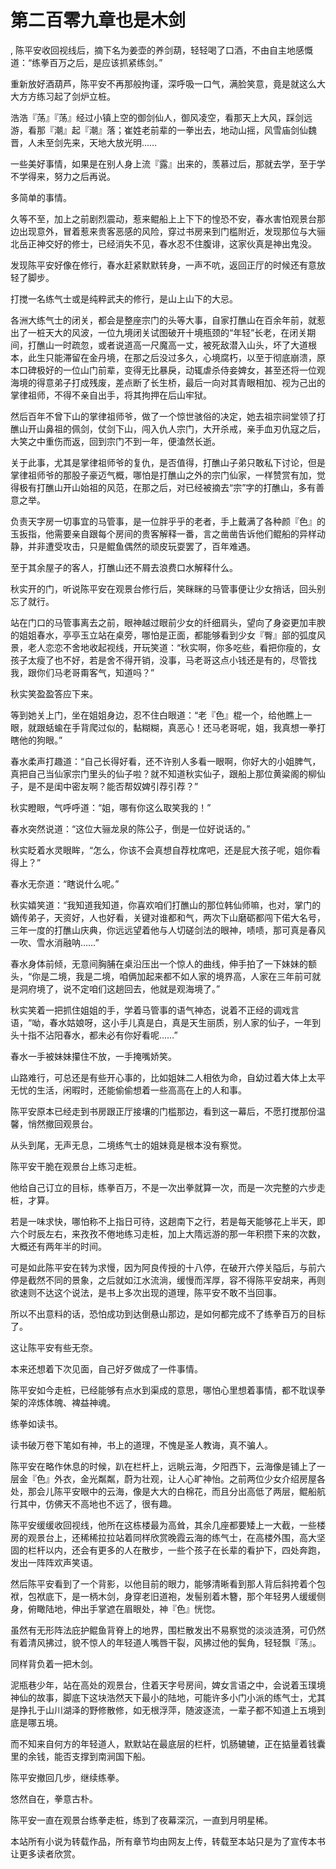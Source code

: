 # 第二百零九章也是木剑
,  陈平安收回视线后，摘下名为姜壶的养剑葫，轻轻喝了口酒，不由自主地感慨道：“练拳百万之后，是应该抓紧练剑。”
   重新放好酒葫芦，陈平安不再那般拘谨，深呼吸一口气，满脸笑意，竟是就这么大大方方练习起了剑炉立桩。
   浩浩『荡』『荡』经过小镇上空的御剑仙人，御风凌空，看那天上大风，踩剑远游，看那『潮』起『潮』落；崔姓老前辈的一拳出去，地动山摇，风雪庙剑仙魏晋，人未至剑先来，天地大放光明……
   一些美好事情，如果是在别人身上流『露』出来的，羡慕过后，那就去学，至于学不学得来，努力之后再说。
   多简单的事情。
   久等不至，加上之前剧烈震动，惹来鲲船上上下下的惶恐不安，春水害怕观景台那边出现意外，冒着惹来贵客恶感的风险，穿过书房来到门槛附近，发现那位与大骊北岳正神交好的修士，已经消失不见，春水忍不住腹诽，这家伙真是神出鬼没。
   发现陈平安好像在修行，春水赶紧默默转身，一声不吭，返回正厅的时候还有意放轻了脚步。
   打搅一名练气士或是纯粹武夫的修行，是山上山下的大忌。
   各洲大练气士的闭关，都会是整座宗门的头等大事，自家打醮山在百余年前，就惹出了一桩天大的风波，一位九境闭关试图破开十境瓶颈的“年轻”长老，在闭关期间，打醮山一时疏忽，或者说道高一尺魔高一丈，被死敌潜入山头，坏了大道根本，此生只能滞留在金丹境，在那之后没过多久，心境腐朽，以至于彻底崩溃，原本口碑极好的一位山门前辈，变得无比暴戾，动辄虐杀侍妾婢女，甚至还将一位观海境的得意弟子打成残废，差点断了长生桥，最后一向对其青眼相加、视为己出的掌律祖师，不得不亲自出手，将其拘押在后山牢狱。
   然后百年不曾下山的掌律祖师爷，做了一个惊世骇俗的决定，她去祖宗祠堂领了打醮山开山鼻祖的佩剑，仗剑下山，闯入仇人宗门，大开杀戒，亲手血刃仇寇之后，大笑之中重伤而返，回到宗门不到一年，便溘然长逝。
   关于此事，尤其是掌律祖师爷的复仇，是否值得，打醮山子弟只敢私下讨论，但是掌律祖师爷的那股子豪迈气概，哪怕是打醮山之外的宗门仙家，一样赞赏有加，觉得极有打醮山开山始祖的风范，在那之后，对已经被摘去“宗”字的打醮山，多有善意之举。
   负责天字房一切事宜的马管事，是一位胖乎乎的老者，手上戴满了各种颜『色』的玉扳指，他需要亲自跟每个房间的贵客解释一番，言之凿凿告诉他们鲲船的异样动静，并非遭受攻击，只是鲲鱼偶然的顽皮玩耍罢了，百年难遇。
   至于其余屋子的客人，打醮山还不屑去浪费口水解释什么。
   秋实开的门，听说陈平安在观景台修行后，笑眯眯的马管事便让少女捎话，回头别忘了就行。
   站在门口的马管事离去之前，眼神越过眼前少女的纤细肩头，望向了身姿更加丰腴的姐姐春水，亭亭玉立站在桌旁，哪怕是正面，都能够看到少女『臀』部的弧度风景，老人恋恋不舍地收起视线，开玩笑道：“秋实啊，你多吃些，看把你瘦的，女孩子太瘦了也不好，若是舍不得开销，没事，马老哥这点小钱还是有的，尽管找我，跟你们马老哥甭客气，知道吗？”
   秋实笑盈盈答应下来。
   等到她关上门，坐在姐姐身边，忍不住白眼道：“老『色』棍一个，给他瞧上一眼，就跟蛞蝓在手背爬过似的，黏糊糊，真恶心！还马老哥呢，姐，我真想一拳打瞎他的狗眼。”
   春水柔声打趣道：“自己长得好看，还不许别人多看一眼啊，你好大的小姐脾气，真把自己当仙家宗门里头的仙子啦？就不知道秋实仙子，跟船上那位黄粱阁的柳仙子，是不是闺中密友啊？能否帮奴婢引荐引荐？”
   秋实瞪眼，气呼呼道：“姐，哪有你这么取笑我的！”
   春水突然说道：“这位大骊龙泉的陈公子，倒是一位好说话的。”
   秋实眨着水灵眼眸，“怎么，你该不会真想自荐枕席吧，还是屁大孩子呢，姐你看得上？”
   春水无奈道：“瞎说什么呢。”
   秋实嬉笑道：“我知道我知道，你喜欢咱们打醮山的那位韩仙师嘛，也对，掌门的嫡传弟子，天资好，人也好看，关键对谁都和气，两次下山磨砺都闯下偌大名号，三年一度的打醮山庆典，你远远望着他与人切磋剑法的眼神，啧啧，那可真是春风一吹、雪水消融呐……”
   春水身体前倾，无意间胸脯在桌沿压出一个惊人的曲线，伸手拍了一下妹妹的额头，“你是二境，我是二境，咱俩加起来都不如人家的境界高，人家在三年前可就是洞府境了，说不定咱们这趟回去，他就是观海境了。”
   秋实笑着一把抓住姐姐的手，学着马管事的语气神态，说着不正经的调戏言语，“呦，春水姑娘呀，这小手儿真是白，真是天生丽质，别人家的仙子，一年到头十指不沾阳春水，都未必有你好看呢……”
   春水一手被妹妹攥住不放，一手掩嘴娇笑。
   山路难行，可总还是有些开心事的，比如姐妹二人相依为命，自幼过着大体上太平无忧的生活，闲暇时，还能偷偷想着一些高高在上的人和事。
   陈平安原本已经走到书房跟正厅接壤的门槛那边，看到这一幕后，不愿打搅那份温馨，悄然撤回观景台。
   从头到尾，无声无息，二境练气士的姐妹竟是根本没有察觉。
   陈平安干脆在观景台上练习走桩。
   他给自己订立的目标，练拳百万，不是一次出拳就算一次，而是一次完整的六步走桩，才算。
   若是一味求快，哪怕称不上指日可待，这趟南下之行，若是每天能够花上半天，即六个时辰左右，来孜孜不倦地练习走桩，加上大隋远游的那一年积攒下来的次数，大概还有两年半的时间。
   可是如此陈平安在转为求慢，因为阿良传授的十八停，在破开六停关隘后，与前六停是截然不同的景象，之后就如江水流淌，缓慢而浑厚，容不得陈平安胡来，再则欲速则不达这个说法，是书上多次出现的道理，陈平安不敢不当回事。
   所以不出意料的话，恐怕成功到达倒悬山那边，是如何都完成不了练拳百万的目标了。
   这让陈平安有些无奈。
   本来还想着下次见面，自己好歹做成了一件事情。
   陈平安如今走桩，已经能够有点水到渠成的意思，哪怕心里想着事情，都不耽误拳架的淬炼体魄、裨益神魂。
   练拳如读书。
   读书破万卷下笔如有神，书上的道理，不愧是圣人教诲，真不骗人。
   陈平安在略作休息的时候，趴在栏杆上，远眺云海，夕阳西下，云海像是铺上了一层金『色』外衣，金光粼粼，蔚为壮观，让人心旷神怡。之前两位少女介绍房屋各处，那会儿陈平安眼中的云海，像是大大的白棉花，而且分出高低了两层，鲲船航行其中，仿佛天不高地也不远了，很有趣。
   陈平安缓缓收回视线，他所在这栋楼最为高耸，其余几座都要矮上一大截，一些楼房的观景台上，还稀稀拉拉站着同样欣赏晚霞云海的练气士，在高楼外围，高大坚固的栏杆以内，还会有更多的人在散步，一些个孩子在长辈的看护下，四处奔跑，发出一阵阵欢声笑语。
   然后陈平安看到了一个背影，以他目前的眼力，能够清晰看到那人背后斜挎着个包袱，包袱底下，是一柄木剑，身穿老旧道袍，发髻别着木簪，那个年轻男人缓缓侧身，俯瞰陆地，伸出手掌遮在眉眼处，神『色』恍惚。
   虽然有无形阵法庇护鲲鱼背脊上的地界，围栏散发出不易察觉的淡淡涟漪，可仍然有着清风拂过，貌不惊人的年轻道人嘴唇干裂，风拂过他的鬓角，轻轻飘『荡』。
   同样背负着一把木剑。
   泥瓶巷少年，站在高处的观景台，住着天字号房间，婢女言语之中，会说着玉璞境神仙的故事，脚底下这块浩然天下最小的陆地，可能许多小门小派的练气士，尤其是挣扎于山川湖泽的野修散修，如无根浮萍，随波逐流，一辈子都不知道上五境到底是哪五境。
   而不知来自何方的年轻道人，默默站在最底层的栏杆，饥肠辘辘，正在掂量着钱囊里的余钱，能否支撑到南涧国下船。
   陈平安撤回几步，继续练拳。
   悠然自在，拳意古朴。
   陈平安一直在观景台练拳走桩，练到了夜幕深沉，一直到月明星稀。
  本站所有小说为转载作品，所有章节均由网友上传，转载至本站只是为了宣传本书让更多读者欣赏。